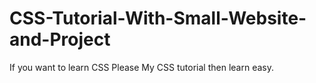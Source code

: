 # CSS-Tutorial-With-Small-Website-and-Project
If you want to learn CSS Please My CSS tutorial then learn easy.
